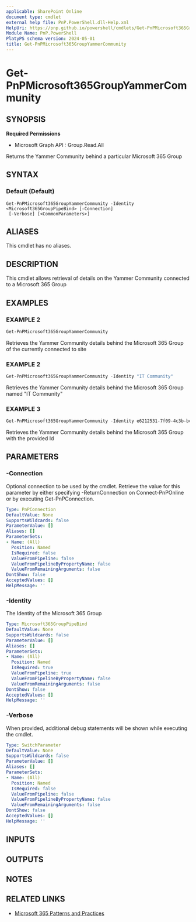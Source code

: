 ```yaml
---
applicable: SharePoint Online
document type: cmdlet
external help file: PnP.PowerShell.dll-Help.xml
HelpUri: https://pnp.github.io/powershell/cmdlets/Get-PnPMicrosoft365GroupYammerCommunity.html
Module Name: PnP.PowerShell
PlatyPS schema version: 2024-05-01
title: Get-PnPMicrosoft365GroupYammerCommunity
---
```


# Get-PnPMicrosoft365GroupYammerCommunity

## SYNOPSIS

**Required Permissions**

  * Microsoft Graph API : Group.Read.All

Returns the Yammer Community behind a particular Microsoft 365 Group

## SYNTAX

### Default (Default)

```
Get-PnPMicrosoft365GroupYammerCommunity -Identity <Microsoft365GroupPipeBind> [-Connection]
 [-Verbose] [<CommonParameters>]
```

## ALIASES

This cmdlet has no aliases.

## DESCRIPTION

This cmdlet allows retrieval of details on the Yammer Community connected to a Microsoft 365 Group

## EXAMPLES

### EXAMPLE 2

```powershell
Get-PnPMicrosoft365GroupYammerCommunity
```

Retrieves the Yammer Community details behind the Microsoft 365 Group of the currently connected to site

### EXAMPLE 2

```powershell
Get-PnPMicrosoft365GroupYammerCommunity -Identity "IT Community"
```

Retrieves the Yammer Community details behind the Microsoft 365 Group named "IT Community"

### EXAMPLE 3

```powershell
Get-PnPMicrosoft365GroupYammerCommunity -Identity e6212531-7f09-4c3b-bc2e-12cae26fb409
```

Retrieves the Yammer Community details behind the Microsoft 365 Group with the provided Id

## PARAMETERS

### -Connection

Optional connection to be used by the cmdlet. Retrieve the value for this parameter by either specifying -ReturnConnection on Connect-PnPOnline or by executing Get-PnPConnection.

```yaml
Type: PnPConnection
DefaultValue: None
SupportsWildcards: false
ParameterValue: []
Aliases: []
ParameterSets:
- Name: (All)
  Position: Named
  IsRequired: false
  ValueFromPipeline: false
  ValueFromPipelineByPropertyName: false
  ValueFromRemainingArguments: false
DontShow: false
AcceptedValues: []
HelpMessage: ''
```

### -Identity

The Identity of the Microsoft 365 Group

```yaml
Type: Microsoft365GroupPipeBind
DefaultValue: None
SupportsWildcards: false
ParameterValue: []
Aliases: []
ParameterSets:
- Name: (All)
  Position: Named
  IsRequired: true
  ValueFromPipeline: true
  ValueFromPipelineByPropertyName: false
  ValueFromRemainingArguments: false
DontShow: false
AcceptedValues: []
HelpMessage: ''
```

### -Verbose

When provided, additional debug statements will be shown while executing the cmdlet.

```yaml
Type: SwitchParameter
DefaultValue: None
SupportsWildcards: false
ParameterValue: []
Aliases: []
ParameterSets:
- Name: (All)
  Position: Named
  IsRequired: false
  ValueFromPipeline: false
  ValueFromPipelineByPropertyName: false
  ValueFromRemainingArguments: false
DontShow: false
AcceptedValues: []
HelpMessage: ''
```

## INPUTS

## OUTPUTS

## NOTES

## RELATED LINKS

- [Microsoft 365 Patterns and Practices](https://aka.ms/m365pnp)
